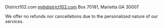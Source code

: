 District102.com
m@district102.com
Box 70181, Marietta GA 30007


We offer no refunds nor cancellations due to the personalized nature of our services.

